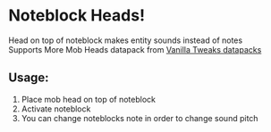 # Noteblock Heads!
Head on top of noteblock makes entity sounds instead of notes </br>
Supports More Mob Heads datapack from [Vanilla Tweaks datapacks](https://vanillatweaks.net/picker/datapacks/)

## Usage:
1) Place mob head on top of noteblock
2) Activate noteblock
3) You can change noteblocks note in order to change sound pitch
